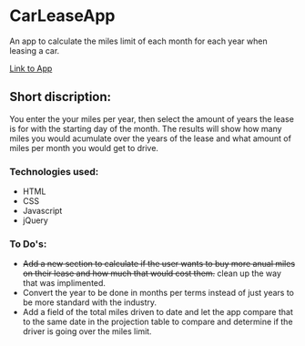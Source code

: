 # CarLeaseApp
An app to calculate the miles limit of each month for each year when leasing a car.

[Link to App](https://amir5000.github.io/CarLeaseApp)

## Short discription:
You enter the your miles per year, then select the amount of years the lease is for with the starting day of the month. The results will show how many miles you would acumulate over the years of the lease and what amount of miles per month you would get to drive. 

### Technologies used:
* HTML
* CSS
* Javascript
* jQuery

### To Do's:
* ~~Add a new section to calculate if the user wants to buy more anual miles on their lease and how much that would cost them.~~ clean up the way that was implimented.
* Convert the year to be done in months per terms instead of just years to be more standard with the industry.
* Add a field of the total miles driven to date and let the app compare that to the same date in the projection table to compare and determine if the driver is going over the miles limit.
